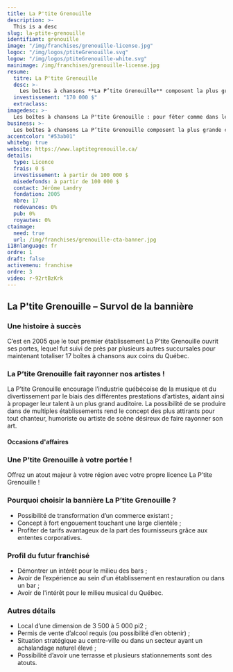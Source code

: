 ```yaml
---
title: La P'tite Grenouille
description: >-
  This is a desc
slug: la-ptite-grenouille
identifiant: grenouille
image: "/img/franchises/grenouille-license.jpg"
logoc: "/img/logos/ptiteGrenouille.svg"
logow: "/img/logos/ptiteGrenouille-white.svg"
mainimage: /img/franchises/grenouille-license.jpg
resume:
  titre: La P'tite Grenouille
  desc: >-
    Les boîtes à chansons **La P’tite Grenouille** composent la plus grande chaîne de bars de style chansonnier au Québec, et bientôt au Canada. Prestations de musiciens et d’humoristes, soirées thématiques, ambiance festive et alléchants spéciaux sur l’alcool ne sont que quelques-unes des raisons qui rendent le concept si populaire. 
  investissement: "170 000 $"
  extraclass: 
imagedesc: >-
  Les boîtes à chansons La P'tite Grenouille : pour fêter comme dans le bon vieux temps ! Ci-dessus : La P'tite Grenouille de Lévis.
business: >-
  Les boîtes à chansons La P’tite Grenouille composent la plus grande chaîne de bars de style chansonnier au Québec, et bientôt au Canada. Prestations de musiciens et d’humoristes, soirées thématiques, ambiance festive et alléchants spéciaux sur l’alcool ne sont que quelques-unes des raisons qui rendent le concept si populaire. 
accentcolor: "#53ab01"
whitebg: true
website: https://www.laptitegrenouille.ca/
details:
  type: Licence
  frais: 0 $
  investissement: à partir de 100 000 $ 
  misedefonds: à partir de 100 000 $
  contact: Jérôme Landry
  fondation: 2005
  nbre: 17
  redevances: 0%
  pub: 0%
  royautes: 0%
ctaimage: 
  need: true
  url: /img/franchises/grenouille-cta-banner.jpg
i18nlanguage: fr
ordre: 1
draft: false
activemenu: franchise
ordre: 3
video: r-92rtBzKrk
---
```

## La P'tite Grenouille – Survol de la bannière

### Une histoire à succès

C’est en 2005 que le tout premier établissement La P’tite Grenouille ouvrit ses portes, lequel fut suivi de près par plusieurs autres succursales pour maintenant totaliser 17 boîtes à chansons aux coins du Québec. 

### La P’tite Grenouille fait rayonner nos artistes !

La P’tite Grenouille encourage l’industrie québécoise de la musique et du divertissement par le biais des différentes prestations d’artistes, aidant ainsi à propager leur talent à un plus grand auditoire. 
La possibilité de se produire dans de multiples établissements rend le concept des plus attirants pour tout chanteur, humoriste ou artiste de scène désireux de faire rayonner son art. 

#### Occasions d'affaires

### Une P’tite Grenouille à votre portée !

Offrez un atout majeur à votre région avec votre propre licence La P’tite Grenouille ! 

### Pourquoi choisir la bannière La P’tite Grenouille ?

- Possibilité de transformation d’un commerce existant ;
- Concept à fort engouement touchant une large clientèle ;
- Profiter de tarifs avantageux de la part des fournisseurs grâce aux ententes corporatives.

### Profil du futur franchisé 

- Démontrer un intérêt pour le milieu des bars ;
- Avoir de l’expérience au sein d’un établissement en restauration ou dans un bar ;
- Avoir de l'intérêt pour le milieu musical du Québec. 

### Autres détails 

- Local d’une dimension de 3 500 à 5 000 pi2 ;
- Permis de vente d’alcool requis (ou possibilité d’en obtenir) ; 
- Situation stratégique au centre-ville ou dans un secteur ayant un achalandage naturel élevé ; 
- Possibilité d’avoir une terrasse et plusieurs stationnements sont des atouts. 

